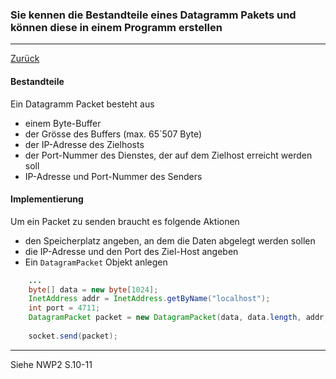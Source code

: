 ### Sie kennen die Bestandteile eines Datagramm Pakets und können diese in einem Programm erstellen

---

[Zurück](800netzwerk.md)

#### Bestandteile

Ein Datagramm Packet besteht aus

* einem Byte-Buffer
* der Grösse des Buffers (max. 65`507 Byte)
* der IP-Adresse des Zielhosts
* der Port-Nummer des Dienstes, der auf dem Zielhost erreicht werden soll
* IP-Adresse und Port-Nummer des Senders

#### Implementierung

Um ein Packet zu senden braucht es folgende Aktionen 

* den Speicherplatz angeben, an dem die Daten abgelegt werden sollen
* die IP-Adresse und den Port des Ziel-Host angeben
* Ein ``DatagramPacket`` Objekt anlegen

```java
    ...
    byte[] data = new byte[1024];
    InetAddress addr = InetAddress.getByName("localhost");
    int port = 4711;
    DatagramPacket packet = new DatagramPacket(data, data.length, addr, port);
    
    socket.send(packet);
```

---
Siehe NWP2 S.10-11
